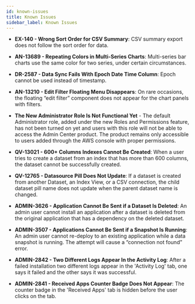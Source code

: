 ```yaml
---
id: known-issues
title: Known Issues
sidebar_label: Known Issues
---
```

<div style={{textAlign: "justify"}}>


* **EX-140 - Wrong Sort Order for CSV Summary**: CSV summary export does not follow the sort order for data.

* **AN-13689 - Repeating Colors in Multi-Series Charts**: Multi-series bar charts use the same color for two series, under certain circumstances.
 
* **DR-2587 - Data Sync Fails With Epoch Date Time Column**: Epoch cannot be used instead of timestamp.

* **AN-13210 - Edit Filter Floating Menu Disappears**: On rare occasions, the floating “edit filter” component does not appear for the chart panels with filters.

* **The New Administrator Role Is Not Functional Yet** - The default Administrator role, added under the new Roles and Permissions feature, has not been turned on yet and users with this role will not be able to access the Admin Center product. The product remains only accessible to users added through the AWS console with proper permissions.

* **QV-13021 - 600+ Columns Indexes Cannot Be Created**: When a user tries to create a dataset from an index that has more than 600 columns, the dataset cannot be successfully created.

* **QV-12765 - Datasource Pill Does Not Update**: If a dataset is created from another Dataset, an Index View, or a CSV connection, the child dataset pill name does not update when the parent dataset name is changed. 

* **ADMIN-3626 - Application Cannot Be Sent if a Dataset Is Deleted**: An admin user cannot install an application after a dataset is deleted from the original application that has a dependency on the deleted dataset.

* **ADMIN-3507 - Applications Cannot Be Sent if a Snapshot Is Running**: An admin user cannot re-deploy to an existing application while a data snapshot is running. The attempt will cause a “connection not found” error.

* **ADMIN-2842 - Two Different Logs Appear In the Activity Log**: After a failed installation two different logs appear in the 'Activity Log' tab, one says it failed and the other says it was successful. 

* **ADMIN-2841 - Received Apps Counter Badge Does Not Appear**: The counter badge in the 'Received Apps' tab is hidden before the user clicks on the tab.
 
</div>